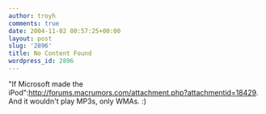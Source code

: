 ```yaml
---
author: troyh
comments: true
date: 2004-11-02 00:57:25+00:00
layout: post
slug: '2896'
title: No Content Found
wordpress_id: 2896
---
```


"If Microsoft made the iPod":http://forums.macrumors.com/attachment.php?attachmentid=18429. And it wouldn't play MP3s, only WMAs. :)
